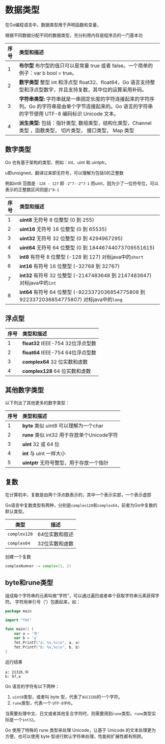 # 数据类型

在Go编程语言中，数据类型用于声明函数和变量，

根据不同数据分配不同的数据类型，充分利用内存是程序员的一门基本功

| 序号 | 类型和描述                                                   |
| :--- | :----------------------------------------------------------- |
| 1    | **布尔型** 布尔型的值只可以是常量 true 或者 false。一个简单的例子：var b bool = true。 |
| 2    | **数字类型** 整型 int 和浮点型 float32、float64，Go 语言支持整型和浮点型数字，并且支持复数，其中位的运算采用补码。 |
| 3    | **字符串类型:** 字符串就是一串固定长度的字符连接起来的字符序列。Go 的字符串是由单个字节连接起来的。Go 语言的字符串的字节使用 UTF-8 编码标识 Unicode 文本。 |
| 4    | **派生类型:** 包括：指针类型, 数组类型，结构化类型，Channel 类型 ，函数类型， 切片类型， 接口类型， Map 类型 |



## 数字类型

Go 也有基于架构的类型，例如：int、uint 和 uintptr。

u即unsigned，翻译过来即无符号，可以理解为包括0的正整数

例如int8 范围是 `-128 - 127` 即 `-2^7--2^7-1`  而uint，因为少了一位符号位，可以表示的正整数区间则是`2^8-1`

| 序号 | 类型和描述                                                   |
| :--- | :----------------------------------------------------------- |
| 1    | **uint8** 无符号 8 位整型 (0 到 255)                         |
| 2    | **uint16** 无符号 16 位整型 (0 到 65535)                     |
| 3    | **uint32** 无符号 32 位整型 (0 到 4294967295)                |
| 4    | **uint64** 无符号 64 位整型 (0 到 18446744073709551615)      |
| 5    | **int8** 有符号 8 位整型 (-128 到 127)  对标java中的`short`  |
| 6    | **int16** 有符号 16 位整型 (-32768 到 32767)                 |
| 7    | **int32** 有符号 32 位整型 (-2147483648 到 2147483647) 对标java中的`int` |
| 8    | **int64** 有符号 64 位整型 (-9223372036854775808 到 9223372036854775807) 对标java中的`long` |



## 浮点型

| 序号 | 类型和描述                        |
| :--- | :-------------------------------- |
| 1    | **float32** IEEE-754 32位浮点型数 |
| 2    | **float64** IEEE-754 64位浮点型数 |
| 3    | **complex64** 32 位实数和虚数     |
| 4    | **complex128** 64 位实数和虚数    |



## 其他数字类型

以下列出了其他更多的数字类型：

| 序号 | 类型和描述                                   |
| :--- | :------------------------------------------- |
| 1    | **byte** 类似 uint8 可以理解为一个char       |
| 2    | **rune** 类似 int32  用于存放单个Unicode字符 |
| 3    | **uint** 32 或 64 位                         |
| 4    | **int** 与 uint 一样大小                     |
| 5    | **uintptr** 无符号整型，用于存放一个指针     |



## 复数

在计算机中，复数是由两个浮点数表示的，其中一个表示实部，一个表示虚部

Go语言中复数类型有两种，分别是`complex128`和`complex64`，前者为Go中复数的默认类型。



| 类型         | 描述           |
| ------------ | -------------- |
| `complex128` | 64位实数和叙述 |
| `complex64`  | 32位实数和虚数 |



创建一个复数

```go
complexNumner := complex(1, 2)
```



## byte和rune类型

组成每个字符串的元素叫做“字符”，可以通过遍历或者单个获取字符串元素获得字符。 字符用单引号（’）包裹起来，如：

```go
package main

import "fmt"

func main() {
	var a = '华'
	var b = 'a'
	fmt.Printf("a: %v,%c\n", a, a)
	fmt.Printf("b: %v,%c\n", b, b)
}
```

运行结果

```
a: 21326,华
b: 97,a
```

Go 语言的字符有以下两种：

1. `uint8`类型，或者叫 byte 型，代表了`ASCII码`的一个字符。
2. `rune`类型，代表一个 `UTF-8字符`。

当需要处理中文、日文或者其他复合字符时，则需要用到`rune`类型。`rune`类型实际是一个`int32`。

Go 使用了特殊的 rune 类型来处理 Unicode，让基于 Unicode 的文本处理更为方便，也可以使用 byte 型进行默认字符串处理，性能和扩展性都有照顾。
